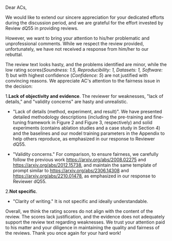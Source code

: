 Dear ACs,

We would like to extend our sincere appreciation for your dedicated efforts during the discussion period, and we are grateful for the effort invested by Review dQ55 in providing reviews.

However, we want to bring your attention to his/her problematic and unprofessional comments. While we respect the review provided, unfortunately, we have not received a response from him/her to our rebuttal.

The review text looks hasty, and the problems identified are minor, while the low rating scores(*Soundness: 1.5, Reproducibility: 1, Datasets: 1, Software: 1*) but with highest confidence (*Confidence: 5*) are not justified with convincing reasons. 
We appreciate AC's attention to the fairness issue in the decision:

1\.**Lack of objectivity and evidence**. The reviewer for weaknesses, "lack of details," and "validity concerns" are hasty and unrealistic.   
 - "Lack of details (method, experiment, and result)". We have presented detailed methodology descriptions (including the pre-training and fine-tuning framework in Figure 2 and Figure 3, respectively) 
and solid experiments (contains ablation studies and a case study in Section 4) 
and the baselines and our model training parameters in the Appendix to help others reproduce, as emphasized in our response to Reviewer dQ55.  

 - "Validity concerns." For comparison, to ensure fairness, 
we carefully follow the previous work https://arxiv.org/abs/2008.02275 and https://arxiv.org/abs/2012.15738, and maintain the same template of prompt similar 
to https://arxiv.org/abs/2306.14308 and https://arxiv.org/abs/2210.01478, as emphasized in our response to Reviewer dQ55.

2\.**Not specific**.
 - "Clarity of writing." It is not specific and ideally understandable.

Overall, we think the rating scores do not align with the content of the review. The scores lack justification, and the evidence does not adequately support the review text regarding weaknesses.
We trust your attention paid to his matter and your diligence in maintaining the quality and fairness of the reviews. Thank you once again for your hard work!
